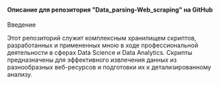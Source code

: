 #### Описание для репозитория "Data_parsing-Web_scraping" на GitHub

Введение

Этот репозиторий служит комплексным хранилищем скриптов, разработанных и примененных мною в ходе профессиональной деятельности в сферах Data Science и Data Analytics. Скрипты предназначены для эффективного извлечения данных из разнообразных веб-ресурсов и подготовки их к детализированному анализу.
